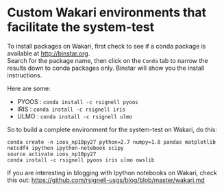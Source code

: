 # Custom Wakari environments that facilitate the system-test

To install packages on Wakari, first check to see if a conda package is available at http://binstar.org.  
Search for the package name, then click on the `Conda` tab to narrow the results down to conda packages only.
Binstar will show you the install instructions.

Here are some:

* PYOOS :  `conda install -c rsignell pyoos`
* IRIS  :  `conda install -c rsignell iris`
* ULMO : `conda install -c rsignell ulmo`

So to build a complete environment for the system-test on Wakari, do this:

```
conda create -n ioos_np18py27 python=2.7 numpy=1.8 pandas matplotlib netcdf4 ipython ipython-notebook scipy
source activate ioos_np18py27
conda install -c rsignell pyoos iris ulmo owslib
```

If you are interesting in blogging with Ipython notebooks on Wakari, check this out:
https://github.com/rsignell-usgs/blog/blob/master/wakari.md
